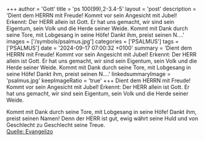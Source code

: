 +++
author = 'Gott'
title = 'ps 100(99),2-3.4-5'
layout = 'post'
description = 'Dient dem HERRN mit Freude!  Kommt vor sein Angesicht mit Jubel! Erkennt: Der HERR allein ist Gott.  Er hat uns gemacht, wir sind sein Eigentum,  sein Volk und die Herde seiner Weide.  Kommt mit Dank durch seine Tore,  mit Lobgesang in seine Höfe!  Dankt ihm, preist seinen N....'
images = ['/symbols/psalmus.jpg']
categories = ['PSALMUS']
tags = ['PSALMUS']
date = '2024-09-17 07:00:32 +0100'
summary = 'Dient dem HERRN mit Freude!  Kommt vor sein Angesicht mit Jubel! Erkennt: Der HERR allein ist Gott.  Er hat uns gemacht, wir sind sein Eigentum,  sein Volk und die Herde seiner Weide.  Kommt mit Dank durch seine Tore,  mit Lobgesang in seine Höfe!  Dankt ihm, preist seinen N....'
linkedsummaryImage = 'psalmus.jpg'
keepImageRatio = 'true'
+++
Dient dem HERRN mit Freude! 
Kommt vor sein Angesicht mit Jubel!
Erkennt: Der HERR allein ist Gott. 
Er hat uns gemacht, wir sind sein Eigentum, 
sein Volk und die Herde seiner Weide.

Kommt mit Dank durch seine Tore, 
mit Lobgesang in seine Höfe! 
Dankt ihm, preist seinen Namen!
Denn der HERR ist gut, 
ewig währt seine Huld 
und von Geschlecht zu Geschlecht seine Treue.<!--more--><br> [Quelle: Evangelizo](https://evangeliumtagfuertag.org/DE/gospel)